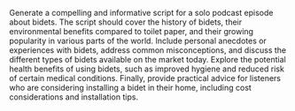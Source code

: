Generate a compelling and informative script for a solo podcast episode about bidets. The script should cover the history of bidets, their environmental benefits compared to toilet paper, and their growing popularity in various parts of the world. Include personal anecdotes or experiences with bidets, address common misconceptions, and discuss the different types of bidets available on the market today. Explore the potential health benefits of using bidets, such as improved hygiene and reduced risk of certain medical conditions. Finally, provide practical advice for listeners who are considering installing a bidet in their home, including cost considerations and installation tips.